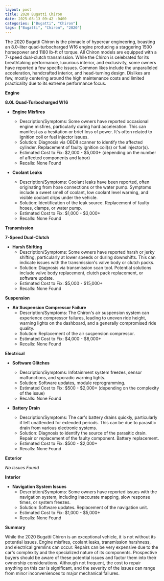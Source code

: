 ```yaml
---
layout: post
title: 2020 Bugatti Chiron
date: 2025-03-13 09:42 -0400
categories: ["Bugatti", "Chiron"]
tags: ["Bugatti", "Chiron", "2020"]
---
```

The 2020 Bugatti Chiron is the pinnacle of hypercar engineering, boasting an 8.0-liter quad-turbocharged W16 engine producing a staggering 1500 horsepower and 1180 lb-ft of torque. All Chiron models are equipped with a 7-speed dual-clutch transmission. While the Chiron is celebrated for its breathtaking performance, luxurious interior, and exclusivity, some owners have reported a few specific issues. Common likes include the unparalleled acceleration, handcrafted interior, and head-turning design. Dislikes are few, mostly centering around the high maintenance costs and limited practicality due to its extreme performance focus.

**Engine**

**8.0L Quad-Turbocharged W16**

*   **Engine Misfires**
    *   Description/Symptoms: Some owners have reported occasional engine misfires, particularly during hard acceleration. This can manifest as a hesitation or brief loss of power. It's often related to ignition coil or fuel injector issues.
    *   Solution: Diagnosis via OBDII scanner to identify the affected cylinder. Replacement of faulty ignition coil(s) or fuel injector(s).
    *   Estimated Cost to Fix: $2,000 - $5,000+ (depending on the number of affected components and labor)
    *   Recalls: None Found

*   **Coolant Leaks**
    *   Description/Symptoms: Coolant leaks have been reported, often originating from hose connections or the water pump. Symptoms include a sweet smell of coolant, low coolant level warning, and visible coolant drips under the vehicle.
    *   Solution: Identification of the leak source. Replacement of faulty hoses, clamps, or water pump.
    *   Estimated Cost to Fix: $1,000 - $3,000+
    *   Recalls: None Found

**Transmission**

**7-Speed Dual-Clutch**

*   **Harsh Shifting**
    *   Description/Symptoms: Some owners have reported harsh or jerky shifting, particularly at lower speeds or during downshifts. This can indicate issues with the transmission's valve body or clutch packs.
    *   Solution: Diagnosis via transmission scan tool. Potential solutions include valve body replacement, clutch pack replacement, or software update.
    *   Estimated Cost to Fix: $5,000 - $15,000+
    *   Recalls: None Found

**Suspension**

*   **Air Suspension Compressor Failure**
    *   Description/Symptoms: The Chiron's air suspension system can experience compressor failures, leading to uneven ride height, warning lights on the dashboard, and a generally compromised ride quality.
    *   Solution: Replacement of the air suspension compressor.
    *   Estimated Cost to Fix: $4,000 - $8,000+
    *   Recalls: None Found

**Electrical**

*   **Software Glitches**
    *   Description/Symptoms: Infotainment system freezes, sensor malfunctions, and sporadic warning lights.
    *   Solution: Software updates, module reprogramming.
    *   Estimated Cost to Fix: $500 - $2,000+ (depending on the complexity of the issue)
    *   Recalls: None Found

*   **Battery Drain**
    *   Description/Symptoms: The car's battery drains quickly, particularly if left unattended for extended periods. This can be due to parasitic drain from various electronic systems.
    *   Solution: Diagnosis to identify the source of the parasitic drain. Repair or replacement of the faulty component. Battery replacement.
    *   Estimated Cost to Fix: $500 - $2,000+
    *   Recalls: None Found

**Exterior**

*No Issues Found*

**Interior**

*   **Navigation System Issues**
    *   Description/Symptoms: Some owners have reported issues with the navigation system, including inaccurate mapping, slow response times, or system freezes.
    *   Solution: Software updates. Replacement of the navigation unit.
    *   Estimated Cost to Fix: $1,000 - $5,000+
    *   Recalls: None Found

**Summary**

While the 2020 Bugatti Chiron is an exceptional vehicle, it is not without its potential issues. Engine misfires, coolant leaks, transmission harshness, and electrical gremlins can occur. Repairs can be very expensive due to the car's complexity and the specialized nature of its components. Prospective buyers should be aware of these potential issues and factor them into their ownership considerations. Although not frequent, the cost to repair anything on this car is significant, and the severity of the issues can range from minor inconveniences to major mechanical failures.

